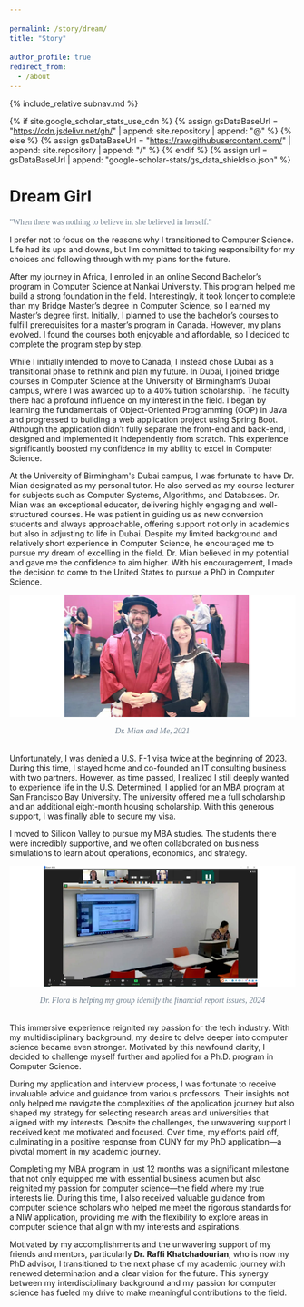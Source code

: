 ```yaml
---

permalink: /story/dream/
title: "Story"

author_profile: true
redirect_from: 
  - /about
---
```

{% include_relative subnav.md %}

{% if site.google_scholar_stats_use_cdn %}
{% assign gsDataBaseUrl = "https://cdn.jsdelivr.net/gh/" | append: site.repository | append: "@" %}
{% else %}
{% assign gsDataBaseUrl = "https://raw.githubusercontent.com/" | append: site.repository | append: "/" %}
{% endif %}
{% assign url = gsDataBaseUrl | append: "google-scholar-stats/gs_data_shieldsio.json" %}

<span class='anchor' id='about-me'></span>



# Dream Girl

<span style="font-family: Century Schoolbook;color:rgb(112,128,144);">"When there was nothing to believe in, she believed in herself."</span>

I prefer not to focus on the reasons why I transitioned to Computer Science. Life had its ups and downs, but I’m committed to taking responsibility for my choices and following through with my plans for the future.

After my journey in Africa, I enrolled in an online Second Bachelor’s program in Computer Science at Nankai University. This program helped me build a strong foundation in the field. Interestingly, it took longer to complete than my Bridge Master’s degree in Computer Science, so I earned my Master’s degree first. Initially, I planned to use the bachelor’s courses to fulfill prerequisites for a master’s program in Canada. However, my plans evolved. I found the courses both enjoyable and affordable, so I decided to complete the program step by step.

While I initially intended to move to Canada, I instead chose Dubai as a transitional phase to rethink and plan my future. In Dubai, I joined bridge courses in Computer Science at the University of Birmingham’s Dubai campus, where I was awarded up to a 40% tuition scholarship. The faculty there had a profound influence on my interest in the field. I began by learning the fundamentals of Object-Oriented Programming (OOP) in Java and progressed to building a web application project using Spring Boot. Although the application didn’t fully separate the front-end and back-end, I designed and implemented it independently from scratch. This experience significantly boosted my confidence in my ability to excel in Computer Science.

At the University of Birmingham's Dubai campus, I was fortunate to have Dr. Mian designated as my personal tutor. He also served as my course lecturer for subjects such as Computer Systems, Algorithms, and Databases. Dr. Mian was an exceptional educator, delivering highly engaging and well-structured courses. He was patient in guiding us as new conversion students and always approachable, offering support not only in academics but also in adjusting to life in Dubai. Despite my limited background and relatively short experience in Computer Science, he encouraged me to pursue my dream of excelling in the field. Dr. Mian believed in my potential and gave me the confidence to aim higher. With his encouragement, I made the decision to come to the United States to pursue a PhD in Computer Science.

![image-20241115193241131](assets/mian.png)

<div style="text-align: center; font-family: 'Century Schoolbook'; color: rgb(112, 128, 144);">     <i>Dr. Mian and Me, 2021</i> </div>

<br>Unfortunately, I was denied a U.S. F-1 visa twice at the beginning of 2023. During this time, I stayed home and co-founded an IT consulting business with two partners. However, as time passed, I realized I still deeply wanted to experience life in the U.S. Determined, I applied for an MBA program at San Francisco Bay University. The university offered me a full scholarship and an additional eight-month housing scholarship. With this generous support, I was finally able to secure my visa.

I moved to Silicon Valley to pursue my MBA studies. The students there were incredibly supportive, and we often collaborated on business simulations to learn about operations, economics, and strategy. 

![image-20241115193241131](assets/mba.png)

<div style="text-align: center; font-family: 'Century Schoolbook'; color: rgb(112, 128, 144);">     <i>Dr. Flora is helping my group identify the financial report issues, 2024</i> </div>

<br>This immersive experience reignited my passion for the tech industry. With my multidisciplinary background, my desire to delve deeper into computer science became even stronger. Motivated by this newfound clarity, I decided to challenge myself further and applied for a Ph.D. program in Computer Science.

During my application and interview process, I was fortunate to receive invaluable advice and guidance from various professors. Their insights not only helped me navigate the complexities of the application journey but also shaped my strategy for selecting research areas and universities that aligned with my interests. Despite the challenges, the unwavering support I received kept me motivated and focused. Over time, my efforts paid off, culminating in a positive response from CUNY for my PhD application—a pivotal moment in my academic journey.

Completing my MBA program in just 12 months was a significant milestone that not only equipped me with essential business acumen but also reignited my passion for computer science—the field where my true interests lie. During this time, I also received valuable guidance from computer science scholars who helped me meet the rigorous standards for a NIW application, providing me with the flexibility to explore areas in computer science that align with my interests and aspirations.

Motivated by my accomplishments and the unwavering support of my friends and mentors, particularly **Dr. Raffi Khatchadourian**, who is now my PhD advisor, I transitioned to the next phase of my academic journey with renewed determination and a clear vision for the future. This synergy between my interdisciplinary background and my passion for computer science has fueled my drive to make meaningful contributions to the field.

